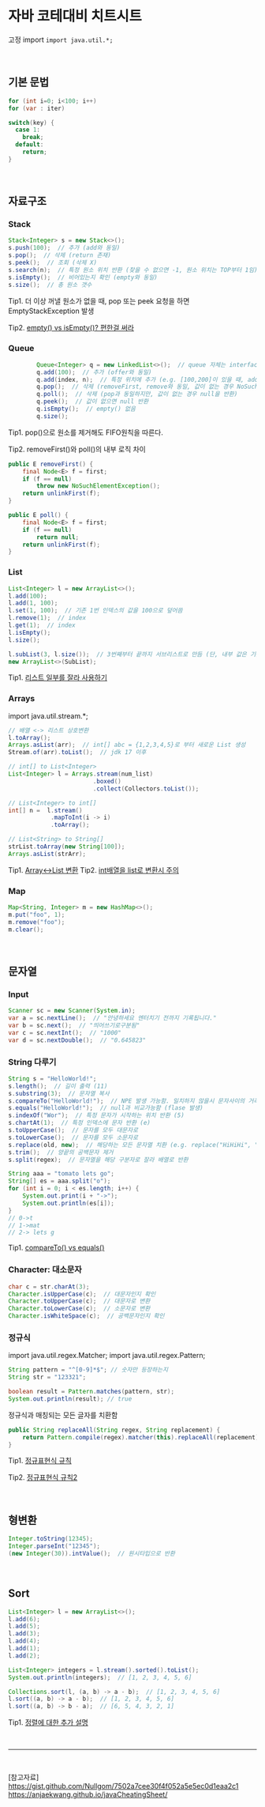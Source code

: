 # 자바 코테대비 치트시트

고정 import
`import java.util.*;`




<br/>



## 기본 문법
```java
for (int i=0; i<100; i++)
for (var : iter)

switch(key) {
  case 1:
    break;
  default:
    return;
}
```


<br/>


## 자료구조
### Stack
```java
Stack<Integer> s = new Stack<>();
s.push(100);  // 추가 (add와 동일)
s.pop();  // 삭제 (return 존재)
s.peek();  // 조회 (삭제 X)
s.search(n);  // 특정 원소 위치 반환 (찾을 수 없으면 -1, 원소 위치는 TOP부터 1임)
s.isEmpty();  // 비어있는지 확인 (empty와 동일)
s.size();  // 총 원소 갯수
```

Tip1. 더 이상 꺼낼 원소가 없을 때, pop 또는 peek 요청을 하면 EmptyStackException 발생

Tip2. [empty() vs isEmpty()? 편한걸 써라](https://wyatti.tistory.com/entry/JAVA-Stack%EC%97%90%EC%84%9C-empty%EC%99%80-isEmpty%EB%A5%BC-%EC%9D%B4%ED%95%B4%ED%95%98%EA%B3%A0-%ED%99%9C%EC%9A%A9%ED%95%98%EA%B8%B0)

### Queue
```java
        Queue<Integer> q = new LinkedList<>();  // queue 자체는 interface
        q.add(100);  // 추가 (offer와 동일)
        q.add(index, n);  // 특정 위치에 추가 (e.g. [100,200]이 있을 때, add(1,300)을 하면 [100,300,200]이 됨)
        q.pop();  // 삭제 (removeFirst, remove와 동일, 값이 없는 경우 NoSuchElementException 발생)
        q.poll();  // 삭제 (pop과 동일하지만, 값이 없는 경우 null을 반환)        
        q.peek();  // 값이 없으면 null 반환
        q.isEmpty();  // empty() 없음
        q.size();
```

Tip1. pop()으로 원소를 제거해도 FIFO원칙을 따른다.

Tip2. removeFirst()와 poll()의 내부 로직 차이
```java
public E removeFirst() {
    final Node<E> f = first;
    if (f == null)
        throw new NoSuchElementException();
    return unlinkFirst(f);
}

public E poll() {
    final Node<E> f = first;
    if (f == null)
        return null;
    return unlinkFirst(f);
}
```

### List
```java
List<Integer> l = new ArrayList<>();
l.add(100);
l.add(1, 100);
l.set(1, 100);  // 기존 1번 인덱스의 값을 100으로 덮어씀
l.remove(1);  // index
l.get(1);  // index
l.isEmpty();
l.size();
```

```java
l.subList(3, l.size());  // 3번째부터 끝까지 서브리스트로 만듬 (단, 내부 값은 기존 리스트를 참조함)
new ArrayList<>(SubList);
```

Tip1. [리스트 일부를 잘라 사용하기](https://developer-talk.tistory.com/783)

### Arrays
import java.util.stream.*;

```java
// 배열 <-> 리스트 상호변환
l.toArray();
Arrays.asList(arr);  // int[] abc = {1,2,3,4,5}로 부터 새로운 List 생성
Stream.of(arr).toList();  // jdk 17 이후

// int[] to List<Integer>
List<Integer> l = Arrays.stream(num_list)
                        .boxed()
                        .collect(Collectors.toList());

// List<Integer> to int[]
int[] n =  l.stream()
            .mapToInt(i -> i)
            .toArray();
```

```java
// List<String> to String[]
strList.toArray(new String[100]);
Arrays.asList(strArr);
```

Tip1. [Array<->List 변환](https://hianna.tistory.com/551)
Tip2. [int배열을 list로 변환시 주의](https://hianna.tistory.com/552)


### Map
```java
Map<String, Integer> m = new HashMap<>();
m.put("foo", 1);
m.remove("foo");
m.clear();
```



<br/>


## 문자열
### Input
```java
Scanner sc = new Scanner(System.in);
var a = sc.nextLine();  // "안녕하세요 엔터치기 전까지 기록됩니다."
var b = sc.next();  // "띄어쓰기로구분됨"
var c = sc.nextInt();  // "1000"
var d = sc.nextDouble();  // "0.645823"
```

### String 다루기
```java
String s = "HelloWorld!";
s.length();  // 길이 출력 (11)
s.substring(3);  // 문자열 복사
s.compareTo("HelloWorld!");  // NPE 발생 가능함. 일치하지 않을시 문자사이의 거리를 알려줌
s.equals("HelloWorld!");  // null과 비교가능함 (flase 발생)
s.indexOf("Wor");  // 특정 문자가 시작하는 위치 반환 (5)
s.chartAt(1);  // 특정 인덱스에 문자 반환 (e)
s.toUpperCase();  // 문자를 모두 대문자로
s.toLowerCase();  // 문자를 모두 소문자로
s.replace(old, new);  // 해당하는 모든 문자열 치환 (e.g. replace("HiHiHi", "O") 결과는 "OOO")
s.trim();  // 양끝의 공백문자 제거
s.split(regex);  // 문자열을 해당 구분자로 잘라 배열로 반환
```
```java
String aaa = "tomato lets go";
String[] es = aaa.split("o");
for (int i = 0; i < es.length; i++) {
    System.out.print(i + "->");
    System.out.println(es[i]);
}
// 0->t
// 1->mat
// 2-> lets g
```

Tip1. [compareTo() vs equals()](https://stackoverflow.com/questions/1551235/compareto-vs-equals)

### Character: 대소문자
```java
char c = str.charAt(3);
Character.isUpperCase(c);  // 대문자인지 확인
Character.toUpperCase(c);  // 대문자로 변환
Character.toLowerCase(c);  // 소문자로 변환
Character.isWhiteSpace(c);  // 공백문자인지 확인
```

### 정규식
import java.util.regex.Matcher;
import java.util.regex.Pattern;

```java
String pattern = "^[0-9]*$"; // 숫자만 등장하는지
String str = "123321"; 

boolean result = Pattern.matches(pattern, str);
System.out.println(result); // true
```

정규식과 매칭되는 모든 글자를 치환함
```java
public String replaceAll(String regex, String replacement) {
    return Pattern.compile(regex).matcher(this).replaceAll(replacement);
}
```

Tip1. [정규표현식 규칙](https://zhfvkq.tistory.com/5)

Tip2. [정규표현식 규칙2](https://zzang9ha.tistory.com/322)



<br/>


## 형변환
```java
Integer.toString(12345);
Integer.parseInt("12345");
(new Integer(30)).intValue();  // 원시타입으로 반환
```



<br/>


## Sort
```java
List<Integer> l = new ArrayList<>();
l.add(6);
l.add(5);
l.add(3);
l.add(4);
l.add(1);
l.add(2);
```

```java
List<Integer> integers = l.stream().sorted().toList();
System.out.println(integers);  // [1, 2, 3, 4, 5, 6]
```
```java
Collections.sort(l, (a, b) -> a - b);  // [1, 2, 3, 4, 5, 6]
l.sort((a, b) -> a - b);  // [1, 2, 3, 4, 5, 6]
l.sort((a, b) -> b - a);  // [6, 5, 4, 3, 2, 1]
```

Tip1. [정렬에 대한 추가 설명](https://www.daleseo.com/java-comparable-comparator/)





<br/>



---



<br/>


[참고자료]
https://gist.github.com/Nullgom/7502a7cee30f4f052a5e5ec0d1eaa2c1
https://anjaekwang.github.io/javaCheatingSheet/



